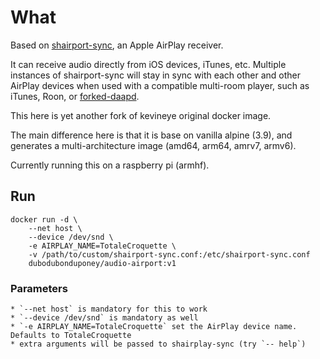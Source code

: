 # What

Based on [shairport-sync](https://github.com/mikebrady/shairport-sync), an Apple AirPlay receiver.

It can receive audio directly from iOS devices, iTunes, etc. Multiple instances of shairport-sync will stay in sync with each other and other AirPlay devices when used with a compatible multi-room player, such as iTunes, Roon, or [forked-daapd](https://github.com/jasonmc/forked-daapd).

This here is yet another fork of kevineye original docker image.

The main difference here is that it is base on vanilla alpine (3.9), and generates a multi-architecture image (amd64, arm64, amrv7, armv6).

Currently running this on a raspberry pi (armhf).

## Run

```
docker run -d \
    --net host \
    --device /dev/snd \
    -e AIRPLAY_NAME=TotaleCroquette \
    -v /path/to/custom/shairport-sync.conf:/etc/shairport-sync.conf
    dubodubonduponey/audio-airport:v1
```

### Parameters

    * `--net host` is mandatory for this to work
    * `--device /dev/snd` is mandatory as well
    * `-e AIRPLAY_NAME=TotaleCroquette` set the AirPlay device name. Defaults to TotaleCroquette
    * extra arguments will be passed to shairplay-sync (try `-- help`)
